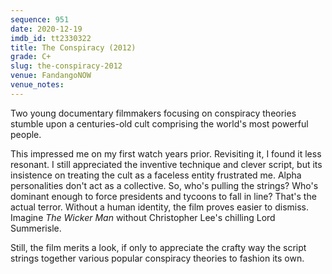 ```yaml
---
sequence: 951
date: 2020-12-19
imdb_id: tt2330322
title: The Conspiracy (2012)
grade: C+
slug: the-conspiracy-2012
venue: FandangoNOW
venue_notes:
---
```


Two young documentary filmmakers focusing on conspiracy theories stumble upon a centuries-old cult comprising the world's most powerful people.

<!-- end -->

This impressed me on my first watch years prior. Revisiting it, I found it less resonant. I still appreciated the inventive technique and clever script, but its insistence on treating the cult as a faceless entity frustrated me. Alpha personalities don't act as a collective. So, who's pulling the strings? Who's dominant enough to force presidents and tycoons to fall in line? That's the actual terror. Without a human identity, the film proves easier to dismiss. Imagine <span data-imdb-id="tt0070917">_The Wicker Man_</span> without Christopher Lee's chilling Lord Summerisle.

Still, the film merits a look, if only to appreciate the crafty way the script strings together various popular conspiracy theories to fashion its own.